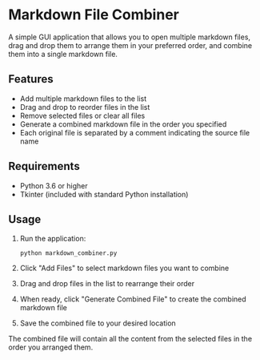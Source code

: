 # Markdown File Combiner

A simple GUI application that allows you to open multiple markdown files, drag and drop them to arrange them in your preferred order, and combine them into a single markdown file.

## Features

- Add multiple markdown files to the list
- Drag and drop to reorder files in the list
- Remove selected files or clear all files
- Generate a combined markdown file in the order you specified
- Each original file is separated by a comment indicating the source file name

## Requirements

- Python 3.6 or higher
- Tkinter (included with standard Python installation)

## Usage

1. Run the application:
   ```
   python markdown_combiner.py
   ```

2. Click "Add Files" to select markdown files you want to combine
3. Drag and drop files in the list to rearrange their order
4. When ready, click "Generate Combined File" to create the combined markdown file
5. Save the combined file to your desired location

The combined file will contain all the content from the selected files in the order you arranged them.
